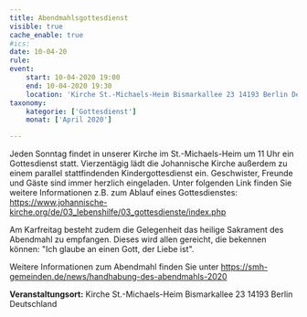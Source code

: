 ```yaml
---
title: Abendmahlsgottesdienst
visible: true
cache_enable: true
#ics: 
date: 10-04-20
rule: 
event:
	start: 10-04-2020 19:00
	end: 10-04-2020 19:30
	location: 'Kirche St.-Michaels-Heim Bismarkallee 23 14193 Berlin Deutschland'
taxonomy:
	kategorie: ['Gottesdienst']
	monat: ['April 2020']

---
```

Jeden Sonntag findet in unserer Kirche im St.-Michaels-Heim um 11 Uhr ein Gottesdienst statt. Vierzentägig lädt die Johannische Kirche außerdem zu einem parallel stattfindenden Kindergottesdienst ein. Geschwister, Freunde und Gäste sind immer herzlich eingeladen. 
Unter folgenden Link finden Sie weitere Informationen z.B. zum Ablauf eines Gottesdienstes: https://www.johannische-kirche.org/de/03_lebenshilfe/03_gottesdienste/index.php

Am Karfreitag besteht zudem die Gelegenheit das heilige Sakrament des Abendmahl zu empfangen. Dieses wird allen gereicht, die bekennen können: "Ich glaube an einen Gott, der Liebe ist".

Weitere Informationen zum Abendmahl finden Sie unter https://smh-gemeinden.de/news/handhabung-des-abendmahls-2020



**Veranstaltungsort:** Kirche St.-Michaels-Heim Bismarkallee 23 14193 Berlin Deutschland

